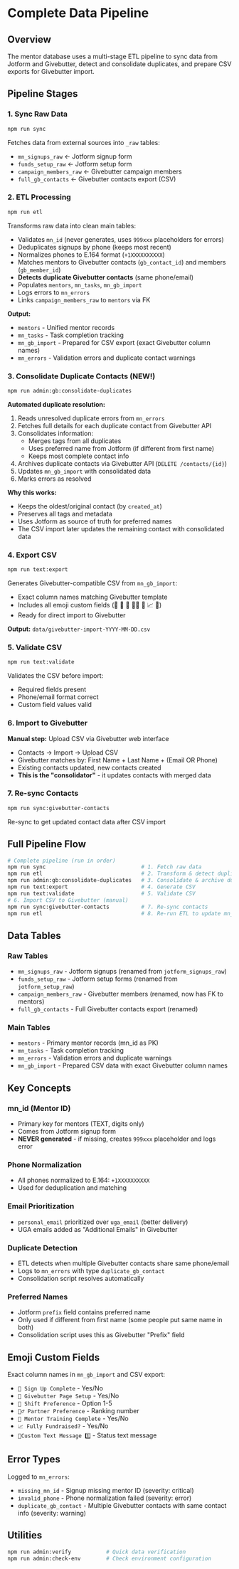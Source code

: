 # Complete Data Pipeline

## Overview

The mentor database uses a multi-stage ETL pipeline to sync data from Jotform and Givebutter, detect and consolidate duplicates, and prepare CSV exports for Givebutter import.

## Pipeline Stages

### 1. Sync Raw Data
```bash
npm run sync
```

Fetches data from external sources into `_raw` tables:
- `mn_signups_raw` ← Jotform signup form
- `funds_setup_raw` ← Jotform setup form
- `campaign_members_raw` ← Givebutter campaign members
- `full_gb_contacts` ← Givebutter contacts export (CSV)

### 2. ETL Processing
```bash
npm run etl
```

Transforms raw data into clean main tables:
- Validates `mn_id` (never generates, uses `999xxx` placeholders for errors)
- Deduplicates signups by phone (keeps most recent)
- Normalizes phones to E.164 format (`+1XXXXXXXXXX`)
- Matches mentors to Givebutter contacts (`gb_contact_id`) and members (`gb_member_id`)
- **Detects duplicate Givebutter contacts** (same phone/email)
- Populates `mentors`, `mn_tasks`, `mn_gb_import`
- Logs errors to `mn_errors`
- Links `campaign_members_raw` to `mentors` via FK

**Output:**
- `mentors` - Unified mentor records
- `mn_tasks` - Task completion tracking
- `mn_gb_import` - Prepared for CSV export (exact Givebutter column names)
- `mn_errors` - Validation errors and duplicate contact warnings

### 3. Consolidate Duplicate Contacts (NEW!)
```bash
npm run admin:gb:consolidate-duplicates
```

**Automated duplicate resolution:**
1. Reads unresolved duplicate errors from `mn_errors`
2. Fetches full details for each duplicate contact from Givebutter API
3. Consolidates information:
   - Merges tags from all duplicates
   - Uses preferred name from Jotform (if different from first name)
   - Keeps most complete contact info
4. Archives duplicate contacts via Givebutter API (`DELETE /contacts/{id}`)
5. Updates `mn_gb_import` with consolidated data
6. Marks errors as resolved

**Why this works:**
- Keeps the oldest/original contact (by `created_at`)
- Preserves all tags and metadata
- Uses Jotform as source of truth for preferred names
- The CSV import later updates the remaining contact with consolidated data

### 4. Export CSV
```bash
npm run text:export
```

Generates Givebutter-compatible CSV from `mn_gb_import`:
- Exact column names matching Givebutter template
- Includes all emoji custom fields (📝 💸 📆 👯‍♂️ 🚂 📈 📱)
- Ready for direct import to Givebutter

**Output:** `data/givebutter-import-YYYY-MM-DD.csv`

### 5. Validate CSV
```bash
npm run text:validate
```

Validates the CSV before import:
- Required fields present
- Phone/email format correct
- Custom field values valid

### 6. Import to Givebutter
**Manual step:** Upload CSV via Givebutter web interface
- Contacts → Import → Upload CSV
- Givebutter matches by: First Name + Last Name + (Email OR Phone)
- Existing contacts updated, new contacts created
- **This is the "consolidator"** - it updates contacts with merged data

### 7. Re-sync Contacts
```bash
npm run sync:givebutter-contacts
```

Re-sync to get updated contact data after CSV import

## Full Pipeline Flow

```bash
# Complete pipeline (run in order)
npm run sync                              # 1. Fetch raw data
npm run etl                               # 2. Transform & detect duplicates
npm run admin:gb:consolidate-duplicates   # 3. Consolidate & archive duplicates
npm run text:export                       # 4. Generate CSV
npm run text:validate                     # 5. Validate CSV
# 6. Import CSV to Givebutter (manual)
npm run sync:givebutter-contacts          # 7. Re-sync contacts
npm run etl                               # 8. Re-run ETL to update mn_gb_import
```

## Data Tables

### Raw Tables
- `mn_signups_raw` - Jotform signups (renamed from `jotform_signups_raw`)
- `funds_setup_raw` - Jotform setup forms (renamed from `jotform_setup_raw`)
- `campaign_members_raw` - Givebutter members (renamed, now has FK to mentors)
- `full_gb_contacts` - Full Givebutter contacts export (renamed)

### Main Tables
- `mentors` - Primary mentor records (mn_id as PK)
- `mn_tasks` - Task completion tracking
- `mn_errors` - Validation errors and duplicate warnings
- `mn_gb_import` - Prepared CSV data with exact Givebutter column names

## Key Concepts

### mn_id (Mentor ID)
- Primary key for mentors (TEXT, digits only)
- Comes from Jotform signup form
- **NEVER generated** - if missing, creates `999xxx` placeholder and logs error

### Phone Normalization
- All phones normalized to E.164: `+1XXXXXXXXXX`
- Used for deduplication and matching

### Email Prioritization
- `personal_email` prioritized over `uga_email` (better delivery)
- UGA emails added as "Additional Emails" in Givebutter

### Duplicate Detection
- ETL detects when multiple Givebutter contacts share same phone/email
- Logs to `mn_errors` with type `duplicate_gb_contact`
- Consolidation script resolves automatically

### Preferred Names
- Jotform `prefix` field contains preferred name
- Only used if different from first name (some people put same name in both)
- Consolidation script uses this as Givebutter "Prefix" field

## Emoji Custom Fields

Exact column names in `mn_gb_import` and CSV export:
- `📝 Sign Up Complete` - Yes/No
- `💸 Givebutter Page Setup` - Yes/No
- `📆 Shift Preference` - Option 1-5
- `👯‍♂️ Partner Preference` - Ranking number
- `🚂 Mentor Training Complete` - Yes/No
- `📈 Fully Fundraised?` - Yes/No
- `📱Custom Text Message 1️⃣` - Status text message

## Error Types

Logged to `mn_errors`:
- `missing_mn_id` - Signup missing mentor ID (severity: critical)
- `invalid_phone` - Phone normalization failed (severity: error)
- `duplicate_gb_contact` - Multiple Givebutter contacts with same contact info (severity: warning)

## Utilities

```bash
npm run admin:verify           # Quick data verification
npm run admin:check-env        # Check environment configuration
```
